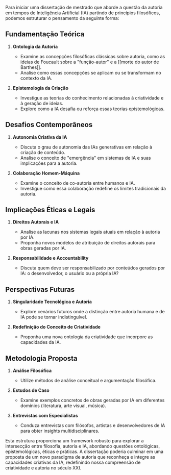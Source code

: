 Para iniciar uma dissertação de mestrado que aborde a questão da autoria em tempos de Inteligência Artificial (IA) partindo de princípios filosóficos, podemos estruturar o pensamento da seguinte forma:

## Fundamentação Teórica

1. **Ontologia da Autoria**
   - Examine as concepções filosóficas clássicas sobre autoria, como as ideias de Foucault sobre a "função-autor" e a [[morte do autor de Barthes]].
   - Analise como essas concepções se aplicam ou se transformam no contexto da IA.

2. **Epistemologia da Criação**
   - Investigue as teorias do conhecimento relacionadas à criatividade e à geração de ideias.
   - Explore como a IA desafia ou reforça essas teorias epistemológicas.

## Desafios Contemporâneos

1. **Autonomia Criativa da IA**
   - Discuta o grau de autonomia das IAs generativas em relação à criação de conteúdo.
   - Analise o conceito de "emergência" em sistemas de IA e suas implicações para a autoria.

2. **Colaboração Homem-Máquina**
   - Examine o conceito de co-autoria entre humanos e IA.
   - Investigue como essa colaboração redefine os limites tradicionais da autoria.

## Implicações Éticas e Legais

1. **Direitos Autorais e IA**
   - Analise as lacunas nos sistemas legais atuais em relação à autoria por IA.
   - Proponha novos modelos de atribuição de direitos autorais para obras geradas por IA.

2. **Responsabilidade e Accountability**
   - Discuta quem deve ser responsabilizado por conteúdos gerados por IA: o desenvolvedor, o usuário ou a própria IA?

## Perspectivas Futuras

1. **Singularidade Tecnológica e Autoria**
   - Explore cenários futuros onde a distinção entre autoria humana e de IA pode se tornar indistinguível.

2. **Redefinição do Conceito de Criatividade**
   - Proponha uma nova ontologia da criatividade que incorpore as capacidades da IA.

## Metodologia Proposta

1. **Análise Filosófica**
   - Utilize métodos de análise conceitual e argumentação filosófica.

2. **Estudos de Caso**
   - Examine exemplos concretos de obras geradas por IA em diferentes domínios (literatura, arte visual, música).

3. **Entrevistas com Especialistas**
   - Conduza entrevistas com filósofos, artistas e desenvolvedores de IA para obter insights multidisciplinares.

Esta estrutura proporciona um framework robusto para explorar a intersecção entre filosofia, autoria e IA, abordando questões ontológicas, epistemológicas, éticas e práticas. A dissertação poderia culminar em uma proposta de um novo paradigma de autoria que reconheça e integre as capacidades criativas da IA, redefinindo nossa compreensão de criatividade e autoria no século XXI.

